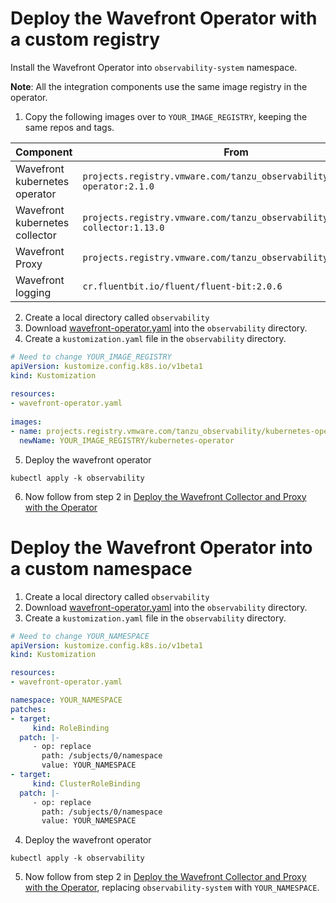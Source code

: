 # Deploy the Wavefront Operator with a custom registry

Install the Wavefront Operator into `observability-system` namespace.

**Note**: All the integration components use the same image registry in the operator.

1. Copy the following images over to `YOUR_IMAGE_REGISTRY`, keeping the same repos and tags.

| Component                      | From                                                                           | To                                                |
|--------------------------------|--------------------------------------------------------------------------------|---------------------------------------------------|
| Wavefront kubernetes operator  | `projects.registry.vmware.com/tanzu_observability/kubernetes-operator:2.1.0`   | `YOUR_IMAGE_REGISTRY/kubernetes-operator:2.1.0`   |
| Wavefront kubernetes collector | `projects.registry.vmware.com/tanzu_observability/kubernetes-collector:1.13.0` | `YOUR_IMAGE_REGISTRY/kubernetes-collector:1.13.0` |
| Wavefront Proxy                | `projects.registry.vmware.com/tanzu_observability/proxy:12.0`                  | `YOUR_IMAGE_REGISTRY/proxy:12.0`                  |
| Wavefront logging              | `cr.fluentbit.io/fluent/fluent-bit:2.0.6`                                      | `YOUR_IMAGE_REGISTRY/fluent/fluent-bit:2.0.6`     |

2. Create a local directory called `observability`
3. Download [wavefront-operator.yaml](https://raw.githubusercontent.com/wavefrontHQ/wavefront-operator-for-kubernetes/main/deploy/kubernetes/wavefront-operator.yaml) into the `observability` directory.
4. Create a `kustomization.yaml` file in the `observability` directory.
  ```yaml
  # Need to change YOUR_IMAGE_REGISTRY
  apiVersion: kustomize.config.k8s.io/v1beta1
  kind: Kustomization
   
  resources:
  - wavefront-operator.yaml
   
  images:
  - name: projects.registry.vmware.com/tanzu_observability/kubernetes-operator
    newName: YOUR_IMAGE_REGISTRY/kubernetes-operator
  ```
5. Deploy the wavefront operator 
  ```
  kubectl apply -k observability
  ```
6. Now follow from step 2 in [Deploy the Wavefront Collector and Proxy with the Operator](../Readme/operator-README.md#deploy-the-wavefront-collector-and-proxy-with-the-operator)

# Deploy the Wavefront Operator into a custom namespace

1. Create a local directory called `observability`
2. Download [wavefront-operator.yaml](https://raw.githubusercontent.com/wavefrontHQ/wavefront-operator-for-kubernetes/main/deploy/kubernetes/wavefront-operator.yaml) into the `observability` directory.
3. Create a `kustomization.yaml` file in the `observability` directory.
  ```yaml
  # Need to change YOUR_NAMESPACE
  apiVersion: kustomize.config.k8s.io/v1beta1
  kind: Kustomization

  resources:
  - wavefront-operator.yaml

  namespace: YOUR_NAMESPACE
  patches:
  - target:
       kind: RoleBinding
    patch: |-
       - op: replace
         path: /subjects/0/namespace
         value: YOUR_NAMESPACE
  - target:
       kind: ClusterRoleBinding
    patch: |-
       - op: replace
         path: /subjects/0/namespace
         value: YOUR_NAMESPACE
  ```
4. Deploy the wavefront operator
  ```
  kubectl apply -k observability
  ```
5. Now follow from step 2 in [Deploy the Wavefront Collector and Proxy with the Operator](../Readme/operator-README.md#deploy-the-wavefront-collector-and-proxy-with-the-operator),
   replacing `observability-system` with `YOUR_NAMESPACE`.